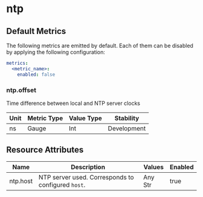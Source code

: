 [comment]: <> (Code generated by mdatagen. DO NOT EDIT.)

# ntp

## Default Metrics

The following metrics are emitted by default. Each of them can be disabled by applying the following configuration:

```yaml
metrics:
  <metric_name>:
    enabled: false
```

### ntp.offset

Time difference between local and NTP server clocks

| Unit | Metric Type | Value Type | Stability |
| ---- | ----------- | ---------- | --------- |
| ns | Gauge | Int | Development |

## Resource Attributes

| Name | Description | Values | Enabled |
| ---- | ----------- | ------ | ------- |
| ntp.host | NTP server used. Corresponds to configured `host`. | Any Str | true |
